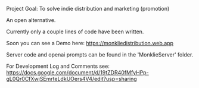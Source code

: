 Project Goal: To solve indie distribution and marketing (promotion)

An open alternative.

Currently only a couple lines of code have been written.

Soon you can see a Demo here: https://monkliedistribution.web.app

Server code and openai prompts can be found in the 'MonklieServer' folder.

For Development Log and Comments see: 
https://docs.google.com/document/d/19tZDR40fMfyHPp-gL0Qr0CfXwjSEmrteLdkUOers4V4/edit?usp=sharing